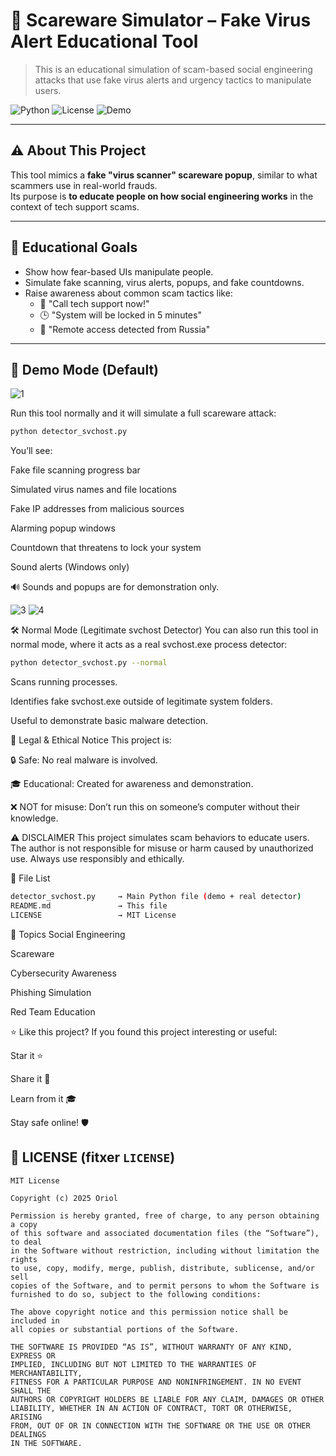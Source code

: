 # 🚨 Scareware Simulator – Fake Virus Alert Educational Tool

> This is an educational simulation of scam-based social engineering attacks that use fake virus alerts and urgency tactics to manipulate users.

![Python](https://img.shields.io/badge/Python-3.10+-blue)
![License](https://img.shields.io/badge/License-MIT-green)
![Demo](https://img.shields.io/badge/Mode-DEMO-red)

---

## ⚠️ About This Project

This tool mimics a **fake "virus scanner" scareware popup**, similar to what scammers use in real-world frauds.  
Its purpose is **to educate people on how social engineering works** in the context of tech support scams.

---

## 🎯 Educational Goals

- Show how fear-based UIs manipulate people.
- Simulate fake scanning, virus alerts, popups, and fake countdowns.
- Raise awareness about common scam tactics like:
  - 🚨 "Call tech support now!"
  - 🕒 "System will be locked in 5 minutes"
  - 🧨 "Remote access detected from Russia"

---

## 🧪 Demo Mode (Default)
![1](https://github.com/user-attachments/assets/b79608f2-fdba-42bd-a8d0-0c84a0db26a7)

Run this tool normally and it will simulate a full scareware attack:

```bash
python detector_svchost.py
```
You’ll see:

Fake file scanning progress bar

Simulated virus names and file locations

Fake IP addresses from malicious sources

Alarming popup windows

Countdown that threatens to lock your system

Sound alerts (Windows only)

🔊 Sounds and popups are for demonstration only.



![3](https://github.com/user-attachments/assets/f29d3e95-fea5-49ae-a337-49a3fb183b52)
![4](https://github.com/user-attachments/assets/cc588729-e735-4602-a578-02ee118654df)


🛠️ Normal Mode (Legitimate svchost Detector)
You can also run this tool in normal mode, where it acts as a real svchost.exe process detector:

```bash
python detector_svchost.py --normal
```
Scans running processes.

Identifies fake svchost.exe outside of legitimate system folders.

Useful to demonstrate basic malware detection.

📜 Legal & Ethical Notice
This project is:

🔒 Safe: No real malware is involved.

🎓 Educational: Created for awareness and demonstration.

❌ NOT for misuse: Don’t run this on someone’s computer without their knowledge.

⚠️ DISCLAIMER
This project simulates scam behaviors to educate users.
The author is not responsible for misuse or harm caused by unauthorized use.
Always use responsibly and ethically.

📂 File List
```bash
detector_svchost.py     → Main Python file (demo + real detector)
README.md               → This file
LICENSE                 → MIT License
```
🧠 Topics
Social Engineering

Scareware

Cybersecurity Awareness

Phishing Simulation

Red Team Education

⭐ Like this project?
If you found this project interesting or useful:

Star it ⭐

Share it 🔁

Learn from it 🎓

Stay safe online! 🛡️



## 📄 LICENSE (fitxer `LICENSE`)

```text
MIT License

Copyright (c) 2025 Oriol

Permission is hereby granted, free of charge, to any person obtaining a copy
of this software and associated documentation files (the “Software”), to deal
in the Software without restriction, including without limitation the rights  
to use, copy, modify, merge, publish, distribute, sublicense, and/or sell     
copies of the Software, and to permit persons to whom the Software is         
furnished to do so, subject to the following conditions:                      

The above copyright notice and this permission notice shall be included in    
all copies or substantial portions of the Software.                           

THE SOFTWARE IS PROVIDED “AS IS”, WITHOUT WARRANTY OF ANY KIND, EXPRESS OR   
IMPLIED, INCLUDING BUT NOT LIMITED TO THE WARRANTIES OF MERCHANTABILITY,     
FITNESS FOR A PARTICULAR PURPOSE AND NONINFRINGEMENT. IN NO EVENT SHALL THE  
AUTHORS OR COPYRIGHT HOLDERS BE LIABLE FOR ANY CLAIM, DAMAGES OR OTHER       
LIABILITY, WHETHER IN AN ACTION OF CONTRACT, TORT OR OTHERWISE, ARISING      
FROM, OUT OF OR IN CONNECTION WITH THE SOFTWARE OR THE USE OR OTHER DEALINGS 
IN THE SOFTWARE.
```
